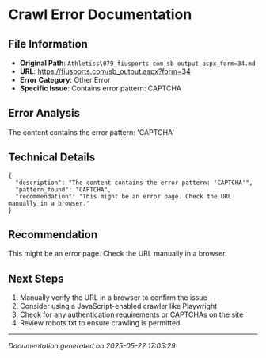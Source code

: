 # Crawl Error Documentation

## File Information
- **Original Path**: `Athletics\079_fiusports_com_sb_output_aspx_form=34.md`
- **URL**: https://fiusports.com/sb_output.aspx?form=34
- **Error Category**: Other Error
- **Specific Issue**: Contains error pattern: CAPTCHA

## Error Analysis
The content contains the error pattern: 'CAPTCHA'

## Technical Details
```
{
  "description": "The content contains the error pattern: 'CAPTCHA'",
  "pattern_found": "CAPTCHA",
  "recommendation": "This might be an error page. Check the URL manually in a browser."
}
```

## Recommendation
This might be an error page. Check the URL manually in a browser.

## Next Steps
1. Manually verify the URL in a browser to confirm the issue
2. Consider using a JavaScript-enabled crawler like Playwright
3. Check for any authentication requirements or CAPTCHAs on the site
4. Review robots.txt to ensure crawling is permitted

---
*Documentation generated on 2025-05-22 17:05:29*
